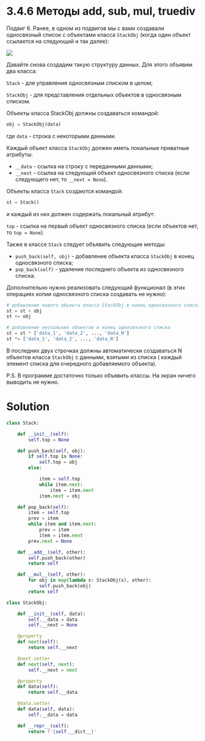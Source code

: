 # 3.4.6 Методы __add__, __sub__, __mul__, __truediv__

Подвиг 6. Ранее, в одном из подвигов мы с вами создавали односвязный список с объектами класса `StackObj` (когда один
объект ссылается на следующий и так далее):

![](https://ucarecdn.com/359685f1-d902-4e9e-b537-2934bad7c153/)

Давайте снова создадим такую структуру данных. Для этого объявим два класса:

`Stack` - для управления односвязным списком в целом;

`StackObj` - для представления отдельных объектов в односвязным списком.

Объекты класса StackObj должны создаваться командой:

```python
obj = StackObj(data)
```

где `data` - строка с некоторыми данными.

Каждый объект класса `StackObj` должен иметь локальные приватные атрибуты:

- `__data` - ссылка на строку с переданными данными;
- `__next` - ссылка на следующий объект односвязного списка (если следующего нет, то `__next = None`).

Объекты класса `Stack` создаются командой:

```python
st = Stack()
```

и каждый из них должен содержать локальный атрибут:

`top` - ссылка на первый объект односвязного списка (если объектов нет, то `top = None`).

Также в классе `Stack` следует объявить следующие методы:

- `push_back(self, obj)` - добавление объекта класса `StackObj` в конец односвязного списка;
- `pop_back(self)` - удаление последнего объекта из односвязного списка.

Дополнительно нужно реализовать следующий функционал (в этих операциях копии односвязного списка создавать не нужно):

```python
# добавление нового объекта класса StackObj в конец односвязного списка st
st = st + obj
st += obj

# добавление нескольких объектов в конец односвязного списка
st = st * ['data_1', 'data_2', ..., 'data_N']
st *= ['data_1', 'data_2', ..., 'data_N']
```

В последних двух строчках должны автоматически создаваться N объектов класса `StackObj` с данными, взятыми из списка (
каждый элемент списка для очередного добавляемого объекта).

P.S. В программе достаточно только объявить классы. На экран ничего выводить не нужно.

# Solution

```python
class Stack:

    def __init__(self):
        self.top = None

    def push_back(self, obj):
        if self.top is None:
            self.top = obj
        else:

            item = self.top
            while item.next:
                item = item.next
            item.next = obj

    def pop_back(self):
        item = self.top
        prev = item
        while item and item.next:
            prev = item
            item = item.next
        prev.next = None

    def __add__(self, other):
        self.push_back(other)
        return self

    def __mul__(self, other):
        for obj in map(lambda x: StackObj(x), other):
            self.push_back(obj)
        return self

class StackObj:

    def __init__(self, data):
        self.__data = data
        self.__next = None

    @property
    def next(self):
        return self.__next

    @next.setter
    def next(self, next):
        self.__next = next

    @property
    def data(self):
        return self.__data

    @data.setter
    def data(self, data):
        self.__data = data

    def __repr__(self):
        return f'{self.__dict__}'
```
